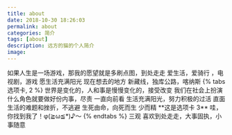 ```yaml
---
title: about
date: 2018-10-30 18:26:03
permalink: about
categories: 简介
tags: [about]
description: 远方的猫的个人简介
image:
---
```

<p class="description"></p>
如果人生是一场游戏，那我的愿望就是多刷点图，到处走走
爱生活，爱骑行 ，电视剧，游戏   愿生活充满阳光
现在想去的地方 新藏线，独库公路，喀纳斯
{% tabs 选项卡, 2 %}
<!-- tab  **世界观**-->
 世界是变化的，人和事是慢慢变化的，接受改变
我们在社会上扮演什么角色就要做好份内事，尽责
一直向前看
<!-- endtab -->
<!-- tab **人生观**-->
生活充满阳光，努力积极的过活
直面生活的难题和挫折，不逃避
生死由命，向死而生
<!-- endtab -->
<!-- tab **价值观** -->
少而精
**这是选项卡 3** 哇，你找到我了！φ(≧ω≦*)♪～
<!-- endtab -->
{% endtabs %}
三观  喜欢到处走走，大事固执，小事随意